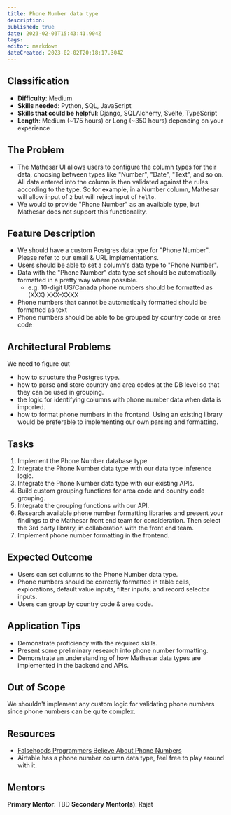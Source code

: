 ```yaml
---
title: Phone Number data type
description: 
published: true
date: 2023-02-03T15:43:41.904Z
tags: 
editor: markdown
dateCreated: 2023-02-02T20:18:17.304Z
---
```


## Classification
- **Difficulty**: Medium
- **Skills needed**: Python, SQL, JavaScript
- **Skills that could be helpful**: Django, SQLAlchemy, Svelte, TypeScript
- **Length**: Medium (~175 hours) or Long (~350 hours) depending on your experience

## The Problem
- The Mathesar UI allows users to configure the column types for their data, choosing between types like "Number", "Date", "Text", and so on. All data entered into the column is then validated against the rules according to the type. So for example, in a Number column, Mathesar will allow input of `2` but will reject input of `hello`.
- We would to provide "Phone Number" as an available type, but Mathesar does not support this functionality.

## Feature Description
- We should have a custom Postgres data type for "Phone Number". Please refer to our email & URL implementations.
- Users should be able to set a column's data type to "Phone Number".
- Data with the "Phone Number" data type set should be automatically formatted in a pretty way where possible.
	 - e.g. 10-digit US/Canada phone numbers should be formatted as (XXX) XXX-XXXX
- Phone numbers that cannot be automatically formatted should be formatted as text    
- Phone numbers should be able to be grouped by country code or area code

## Architectural Problems
We need to figure out
- how to structure the Postgres type.
- how to parse and store country and area codes at the DB level so that they can be used in grouping.
- the logic for identifying columns with phone number data when data is imported.
- how to format phone numbers in the frontend. Using an existing library would be preferable to implementing our own parsing and formatting.

## Tasks
1. Implement the Phone Number database type
2. Integrate the Phone Number data type with our data type inference logic.
3. Integrate the Phone Number data type with our existing APIs.
4. Build custom grouping functions for area code and country code grouping.
5. Integrate the grouping functions with our API.
6. Research available phone number formatting libraries and present your findings to the Mathesar front end team for consideration. Then select the 3rd party library, in collaboration with the front end team.
7. Implement phone number formatting in the frontend.

## Expected Outcome
- Users can set columns to the Phone Number data type.
- Phone numbers should be correctly formatted in table cells, explorations, default value inputs, filter inputs, and record selector inputs.
- Users can group by country code & area code.

## Application Tips
- Demonstrate proficiency with the required skills.
- Present some preliminary research into phone number formatting.
- Demonstrate an understanding of how Mathesar data types are implemented in the backend and APIs.

## Out of Scope
We shouldn't implement any custom logic for validating phone numbers since phone numbers can be quite complex.

## Resources
- [Falsehoods Programmers Believe About Phone Numbers](https://github.com/google/libphonenumber/blob/master/FALSEHOODS.md)
- Airtable has a phone number column data type, feel free to play around with it.

## Mentors
**Primary Mentor**: TBD
**Secondary Mentor(s)**: Rajat
